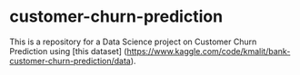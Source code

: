 # customer-churn-prediction

This is a repository for a Data Science project on Customer Churn Prediction using [this dataset] (https://www.kaggle.com/code/kmalit/bank-customer-churn-prediction/data).

